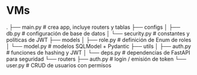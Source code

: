 # VMs

.
├── main.py              # crea app, incluye routers y tablas
├── configs
│   ├── db.py            # configuración de base de datos
│   └── security.py      # constantes y políticas de JWT
├── models
│   ├── role.py          # definición de Enum de roles
│   └── model.py         # modelos SQLModel + Pydantic
├── utils
│   ├── auth.py          # funciones de hashing y JWT
│   └── deps.py          # dependencias de FastAPI para seguridad
└── routers
    ├── auth.py          # login / emisión de token
    └── user.py          # CRUD de usuarios con permisos
